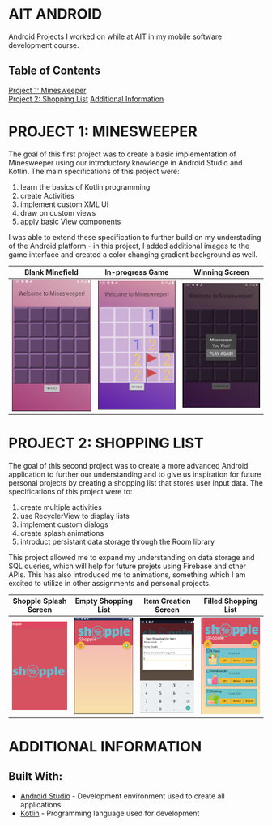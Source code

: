 # AIT ANDROID
Android Projects I worked on while at AIT in my mobile software development course.

## Table of Contents  
[Project 1: Minesweeper](#minesweeper)  
[Project 2: Shopping List](#shopping) 
[Additional Information](#extra) 

<a name="minesweeper">

# PROJECT 1: MINESWEEPER

The goal of this first project was to create a basic implementation of Minesweeper using our introductory knowledge in Android Studio and Kotlin. The main specifications of this project were:
 1. learn the basics of Kotlin programming
 2. create Activities
 3. implement custom XML UI
 4. draw on custom views
 5. apply basic View components

 I was able to extend these specification to further build on my understading of the Android platform - in this project, I added additional images to the game interface and created a color changing gradient background as well.

| Blank Minefield  | In-progress Game | Winning Screen | 
| ------------- | ------------- |------------- |
| ![Blank Minefield](/images/ms1.png) | ![In-progress Game](/images/ms2.png)  | ![Winning Screen](/images/ms3.png)  |

<a name="shopping">

# PROJECT 2: SHOPPING LIST

The goal of this second project was to create a more advanced Android application to further our understanding and to give us inspiration for future personal projects by creating a shopping list that stores user input data. The specifications of this project were to:
 1. create multiple activities
 2. use RecyclerView to display lists
 3. implement custom dialogs
 4. create splash animations
 5. introduct persistant data storage through the Room library

 This project allowed me to expand my understanding on data storage and SQL queries, which will help for future projets using Firebase and other APIs. This has also introduced me to animations, something which I am excited to utilize in other assignments and personal projects.

| Shopple Splash Screen  | Empty Shopping List | Item Creation Screen |  Filled Shopping List | 
| ------------- | ------------- |------------- |------------- |
| ![Shopple Splash](/images/slSplash.png) | ![Empty Shopping List](/images/slBlank.png)  | ![Creation Screen](/images/slItem.png)  | ![Filled List](/images/slList.png)  |

<a name="extra">

# ADDITIONAL INFORMATION

## Built With:
* [Android Studio](https://developer.android.com/studio) - Development environment used to create all applications
* [Kotlin](https://kotlinlang.org/) - Programming language used for development
